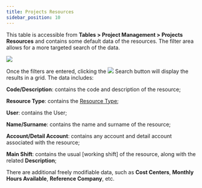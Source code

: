 ```yaml
---
title: Projects Resources
sidebar_position: 10
---
```


This table is accessible from **Tables > Project Management > Projects Resources** and contains some default data of the resources. The filter area allows for a more targeted search of the data.

![](/img/it-it/configurations/tables/projects/resources.png)

Once the filters are entered, clicking the ![](/img/neutral/common/search.png) Search button will display the results in a grid. The data includes:

**Code/Description**: contains the code and description of the resource;

**Resource Type**: contains the [Resource Type](/docs/configurations/tables/project-management/resource-type);

**User**: contains the User;

**Name/Surname**: contains the name and surname of the resource;

**Account/Detail Account**: contains any account and detail account associated with the resource;

**Main Shift**: contains the usual [working shift] of the resource, along with the related **Description**;

There are additional freely modifiable data, such as **Cost Centers**, **Monthly Hours Available**, **Reference Company**, etc.